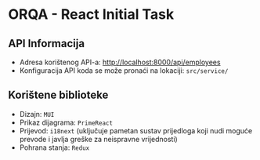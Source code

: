 # ORQA - React Initial Task

## API Informacija

- Adresa korištenog API-a: [http://localhost:8000/api/employees](http://localhost:8000/api/employees)
- Konfiguracija API koda se može pronaći na lokaciji: `src/service/`

## Korištene biblioteke

- Dizajn: `MUI`
- Prikaz dijagrama: `PrimeReact`
- Prijevod: `i18next` (uključuje pametan sustav prijedloga koji nudi moguće prevode i javlja greške za neispravne vrijednosti)
- Pohrana stanja: `Redux`
